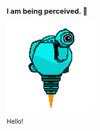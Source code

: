 ### I am being perceived. 👋

<!-- ![SAM.gif](https://github.com/lxwooxy/lxwooxy/blob/main/SAM.gif) -->

<div>
  <img src="https://github.com/lxwooxy/lxwooxy/blob/main/SAM.gif" width="auto" height="200" alt="Your GIF">
  <p>Hello!</p>
</div>




